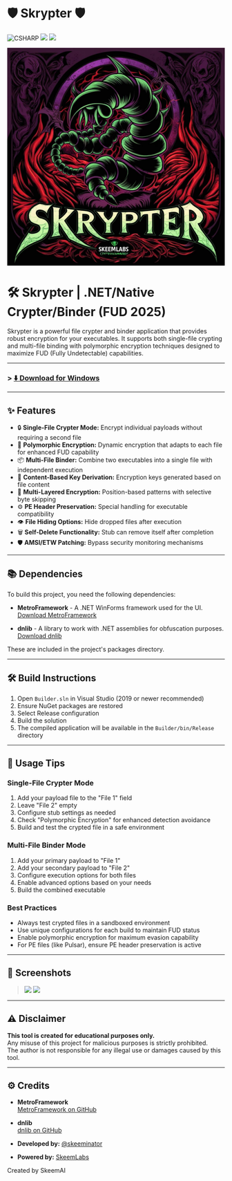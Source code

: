 # 🛡️ Skrypter 🛡️
![CSHARP](https://img.shields.io/badge/Language-CSHARP-boldgreen?style=for-the-badge&logo=csharp)
<img src="https://img.shields.io/github/v/release/skeeminator/Skrypter?style=for-the-badge&color=blue">
<img src="https://img.shields.io/github/downloads/skeeminator/Skrypter/total?style=for-the-badge&color=purple">

<p>
  <img src="skrypter.jpg" alt="Skrypter Banner" />
</p>

# 🛠️ Skrypter | .NET/Native Crypter/Binder (FUD 2025)

Skrypter is a powerful file crypter and binder application that provides robust encryption for your executables. It supports both single-file crypting and multi-file binding with polymorphic encryption techniques designed to maximize FUD (Fully Undetectable) capabilities.

---

### > **[⬇️ Download for Windows](https://github.com/skeeminator/Skrypter/releases/latest)**

---

## ✨ Features

- 🔒 **Single-File Crypter Mode:** Encrypt individual payloads without requiring a second file
- 🧬 **Polymorphic Encryption:** Dynamic encryption that adapts to each file for enhanced FUD capability
- 📦 **Multi-File Binder:** Combine two executables into a single file with independent execution
- 🔐 **Content-Based Key Derivation:** Encryption keys generated based on file content
- 🧩 **Multi-Layered Encryption:** Position-based patterns with selective byte skipping
- ⚙️ **PE Header Preservation:** Special handling for executable compatibility
- 👁️ **File Hiding Options:** Hide dropped files after execution
- 🗑️ **Self-Delete Functionality:** Stub can remove itself after completion
- 🛡️ **AMSI/ETW Patching:** Bypass security monitoring mechanisms

---

## 📚 Dependencies

To build this project, you need the following dependencies:

- **MetroFramework** - A .NET WinForms framework used for the UI.  
  [Download MetroFramework](https://github.com/thielj/MetroFramework)
  
- **dnlib** - A library to work with .NET assemblies for obfuscation purposes.  
  [Download dnlib](https://github.com/0xd4d/dnlib)

These are included in the project's packages directory.

---

## 🛠️ Build Instructions

1. Open `Builder.sln` in Visual Studio (2019 or newer recommended)
2. Ensure NuGet packages are restored
3. Select Release configuration
4. Build the solution
5. The compiled application will be available in the `Builder/bin/Release` directory

---

## 🚀 Usage Tips

### Single-File Crypter Mode
1. Add your payload file to the "File 1" field
2. Leave "File 2" empty
3. Configure stub settings as needed
4. Check "Polymorphic Encryption" for enhanced detection avoidance
5. Build and test the crypted file in a safe environment

### Multi-File Binder Mode
1. Add your primary payload to "File 1"
2. Add your secondary payload to "File 2"
3. Configure execution options for both files
4. Enable advanced options based on your needs
5. Build the combined executable

### Best Practices
- Always test crypted files in a sandboxed environment
- Use unique configurations for each build to maintain FUD status
- Enable polymorphic encryption for maximum evasion capability
- For PE files (like Pulsar), ensure PE header preservation is active

---

## 📸 Screenshots

> ![](./1.png)
> ![](./2.png)

---

## ⚠️ Disclaimer

**This tool is created for educational purposes only.**  
Any misuse of this project for malicious purposes is strictly prohibited.  
The author is not responsible for any illegal use or damages caused by this tool.

---

## ⚙️ Credits

- **MetroFramework**  
  [MetroFramework on GitHub](https://github.com/thielj/MetroFramework)

- **dnlib**  
  [dnlib on GitHub](https://github.com/0xd4d/dnlib)

- **Developed by:** [@skeeminator](https://github.com/skeeminator)
- **Powered by:** [SkeemLabs](https://github.com/SkeemLabs)

Created by SkeemAI
